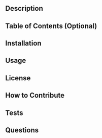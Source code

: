 # <Your-Project-Title>

## Description

## Table of Contents (Optional)

## Installation

## Usage

## License

## How to Contribute

## Tests

## Questions